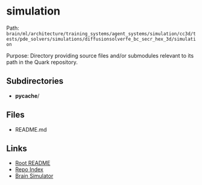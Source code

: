 # simulation

Path: `brain/ml/architecture/training_systems/agent_systems/simulation/cc3d/tests/pde_solvers/simulations/diffusionsolverfe_bc_secr_hex_3d/simulation`

Purpose: Directory providing source files and/or submodules relevant to its path in the Quark repository.

## Subdirectories
- __pycache__/

## Files
- README.md

## Links
- [Root README](../../../../../../../../../../../README.md)
- [Repo Index](../../../../../../../../../../../repo_index.json)
- [Brain Simulator](../../../../../../../../../../../brain/architecture/brain_simulator.py)
